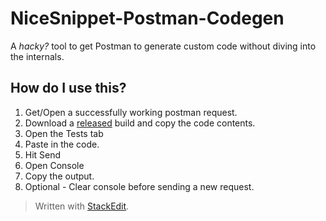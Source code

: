 # NiceSnippet-Postman-Codegen

A *hacky?* tool to get Postman to generate custom code without diving into the internals.

## How do I use this?
1. Get/Open a successfully working postman request.
2. Download a [released](https://github.com/mark05e/nicesnippet-postman-codegen/releases) build and copy the code contents.
3. Open the Tests tab
4. Paste in the code.
5. Hit Send
6. Open Console
7. Copy the output.
8. Optional - Clear console before sending a new request.


> Written with [StackEdit](https://stackedit.io/).
